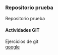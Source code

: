 ### Repositorio prueba
Repositorio prueba 
#### Actividades GIT
Ejercicios de git    
[google](www.google.com)
